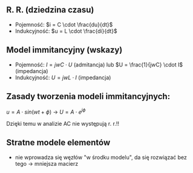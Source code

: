 ## R. R. (dziedzina czasu)
- Pojemność: $i = C \cdot \frac{du}{dt}$
- Indukcyjność: $u = L \cdot \frac{di}{dt}$
## Model immitancyjny (wskazy)
- Pojemność: $I = jwC \cdot U$ (admitancja) lub $U = \frac{1}{jwC} \cdot I$ (impedancja)
- Indukcyjność: $U = jwL \cdot I$ (impedancja)

## Zasady tworzenia modeli immitancyjnych:
$u = A \cdot sin(wt + \phi)$ -> $U = A \cdot e^{j\phi}$

Dzięki temu w analizie AC nie występują r. r.!!


## Stratne modele elementów
- nie wprowadza się węzłów "w środku modelu", da się rozwiązać bez tego -> mniejsza macierz
